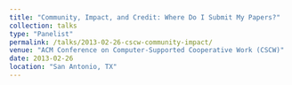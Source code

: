 ```yaml
---
title: "Community, Impact, and Credit: Where Do I Submit My Papers?"
collection: talks
type: "Panelist"
permalink: /talks/2013-02-26-cscw-community-impact/ 
venue: "ACM Conference on Computer-Supported Cooperative Work (CSCW)"
date: 2013-02-26
location: "San Antonio, TX"
---
```

